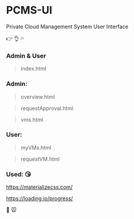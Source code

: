 # PCMS-UI
Private Cloud Management System User Interface

:point_right: :ok_hand: :sweat_drops:

### Admin & User
> index.html

### Admin:

> overview.html

> requestApproval.html

> vms.html

### User:

> myVMs.html

> requestVM.html

### Used: :kissing_heart:

https://materializecss.com/

https://loading.io/progress/

:yellow_heart: :mouse:
